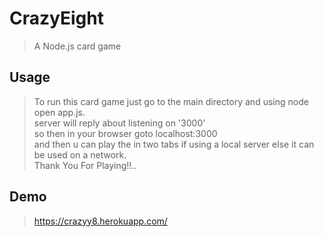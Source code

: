 # CrazyEight
>A Node.js card game
## Usage
> To run this card game just go to the main directory and using node open app.js. <br />
server will reply about listening on '3000' <br />
so then in your browser goto localhost:3000 <br />
and then u can play the in two tabs if using a local server else it can be used on a network. <br />
Thank You For Playing!!..
## Demo
> https://crazyy8.herokuapp.com/
